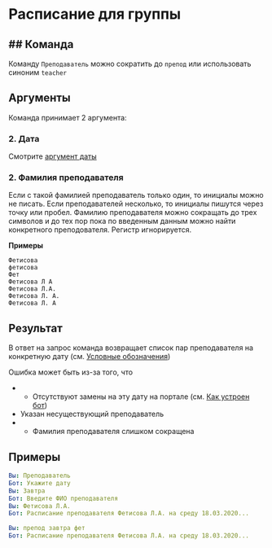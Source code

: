 # Расписание для группы

## ## Команда

Команду `Преподаватель` можно сократить до `препод` или использовать синоним `teacher`

## Аргументы

Команда принимает 2 аргумента:

### 2. Дата

Смотрите [аргумент даты](../info/howtouse.md#аргумент-даты)

### 2. Фамилия преподавателя

Если с такой фамилией преподаватель только один, то инициалы можно не писать. Если преподавателей несколько, то инициалы пишутся через точку или пробел. Фамилию преподавателя можно сокращать до трех символов и до тех пор пока по введенным данным можно найти конкретного преподователя.
Регистр игнорируется.

**Примеры**

```
Фетисова
фетисова
Фет
Фетисова Л А
Фетисова Л.А.
Фетисова Л. А.
Фетисова Л. А
```

## Результат

В ответ на запрос команда возвращает список пар преподавателя на конкретную дату (см. [Условные обозначения](../info/howtouse#условные-обозначения))

Ошибка может быть из-за того, что

- - Отсутствуют замены на эту дату на портале (см. [Как устроен бот](../info/howitworks.md))
- Указан несуществующий преподаватель
- - Фамилия преподавателя слишком сокращена

## Примеры

```yaml
Вы: Преподаватель
Бот: Укажите дату
Вы: Завтра
Бот: Введите ФИО преподавателя
Вы: Фетисова Л.А.
Бот: Расписание преподавателя Фетисова Л.А. на среду 18.03.2020...
```

```yaml
Вы: препод завтра фет
Бот: Расписание преподавателя Фетисова Л.А. на среду 18.03.2020...
```
